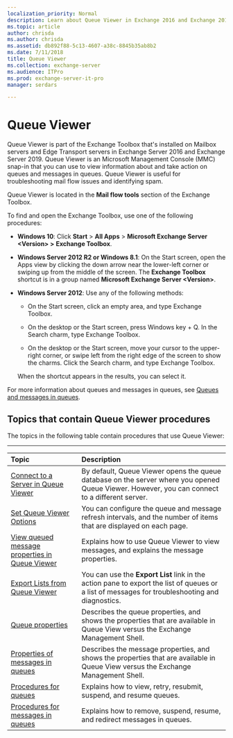 ```yaml
---
localization_priority: Normal
description: Learn about Queue Viewer in Exchange 2016 and Exchange 2019.
ms.topic: article
author: chrisda
ms.author: chrisda
ms.assetid: db892f88-5c13-4607-a38c-8845b35ab8b2
ms.date: 7/11/2018
title: Queue Viewer
ms.collection: exchange-server
ms.audience: ITPro
ms.prod: exchange-server-it-pro
manager: serdars

---
```


# Queue Viewer

Queue Viewer is part of the Exchange Toolbox that's installed on Mailbox servers and Edge Transport servers in Exchange Server 2016 and Exchange Server 2019. Queue Viewer is an Microsoft Management Console (MMC) snap-in that you can use to view information about and take action on queues and messages in queues. Queue Viewer is useful for troubleshooting mail flow issues and identifying spam.

Queue Viewer is located in the **Mail flow tools** section of the Exchange Toolbox.

To find and open the Exchange Toolbox, use one of the following procedures:

- **Windows 10**: Click **Start** \> **All Apps** \> **Microsoft Exchange Server \<Version\> \>** **Exchange Toolbox**.

- **Windows Server 2012 R2 or Windows 8.1**: On the Start screen, open the Apps view by clicking the down arrow near the lower-left corner or swiping up from the middle of the screen. The **Exchange Toolbox** shortcut is in a group named **Microsoft Exchange Server \<Version\>**.

- **Windows Server 2012**: Use any of the following methods:

    - On the Start screen, click an empty area, and type Exchange Toolbox.

    - On the desktop or the Start screen, press Windows key + Q. In the Search charm, type Exchange Toolbox.

    - On the desktop or the Start screen, move your cursor to the upper-right corner, or swipe left from the right edge of the screen to show the charms. Click the Search charm, and type Exchange Toolbox.

    When the shortcut appears in the results, you can select it.

For more information about queues and messages in queues, see [Queues and messages in queues](queues.md).

## Topics that contain Queue Viewer procedures

The topics in the following table contain procedures that use Queue Viewer:

****

|**Topic**|**Description**|
|:-----|:-----|
|[Connect to a Server in Queue Viewer](http://technet.microsoft.com/library/6c1ad574-9ab5-4dcc-9398-ec10eca4fd11.aspx)|By default, Queue Viewer opens the queue database on the server where you opened Queue Viewer. However, you can connect to a different server.|
|[Set Queue Viewer Options](http://technet.microsoft.com/library/03a9134c-0714-4c13-b286-92bccc7ec05e.aspx)|You can configure the queue and message refresh intervals, and the number of items that are displayed on each page.|
|[View queued message properties in Queue Viewer](queued-message-properties.md)|Explains how to use Queue Viewer to view messages, and explains the message properties.|
|[Export Lists from Queue Viewer](http://technet.microsoft.com/library/dcb829cd-0ffd-4ea9-ac3e-eaac5a8d1194.aspx)|You can use the **Export List** link in the action pane to export the list of queues or a list of messages for troubleshooting and diagnostics.|
|[Queue properties](queue-properties.md)|Describes the queue properties, and shows the properties that are available in Queue View versus the Exchange Management Shell.|
|[Properties of messages in queues](message-properties.md)|Describes the message properties, and shows the properties that are available in Queue View versus the Exchange Management Shell.|
|[Procedures for queues](queue-procedures.md)|Explains how to view, retry, resubmit, suspend, and resume queues.|
|[Procedures for messages in queues](message-procedures.md)|Explains how to remove, suspend, resume, and redirect messages in queues.|




